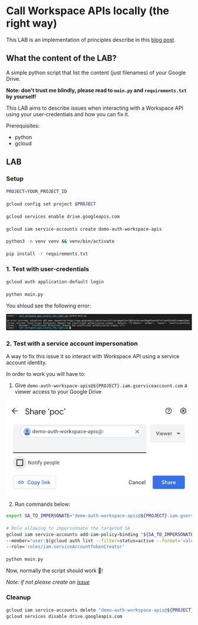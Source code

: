 # Call Workspace APIs locally (the right way)

This LAB is an implementation of principles describe in this [blog post](https://medium.com/@loic.sikidi/authenticating-to-workspace-apis-locally-the-right-way-e2a6f283c0ba). 

## What the content of the LAB?

A simple python script that list the content (just filenames) of your Google Drive.

**Note: don't trust me blindly, please read to `main.py` and `requirements.txt` by yourself!**

This LAB aims to describe issues when interacting with a Workspace API using your user-credentials and how you can fix it. 

Prerequisites:
  * python
  * gcloud

## LAB

### Setup

```bash
PROJECT=YOUR_PROJECT_ID

gcloud config set project $PROJECT

gcloud services enable drive.googleapis.com

gcloud iam service-accounts create demo-auth-workspace-apis

python3 -m venv venv && venv/bin/activate

pip install -r requirements.txt
```

### **1. Test with user-credentials**

```bash
gcloud auth application-default login

python main.py
```

You shloud see the following error:

![](error.png)

### **2. Test with a service account impersonation**

A way to fix this issue it so interact with Workspace API using a service account identity.

In order to work you will have to:

1. Give `demo-auth-workspace-apis@${PROJECT}.iam.gserviceaccount.com` a viewer access to your Google Drive

![](service_access_to_drive.png)

2. Run commands below:

```bash
export SA_TO_IMPERSONATE="demo-auth-workspace-apis@${PROJECT}.iam.gserviceaccount.com"

# Role allowing to impersonnate the targeted SA
gcloud iam service-accounts add-iam-policy-binding "${SA_TO_IMPERSONATE}" \
--member="user:$(gcloud auth list --filter=status=active --format='value(account)')" \
--role='roles/iam.serviceAccountTokenCreator'

python main.py
```

Now, normally the script should work 🚀!

*Note: if not please create an [issue](https://github.com/LoicSikidi/call_workspace_apis_locally_the_right_way/issues)*

### Cleanup

```bash
gcloud iam service-accounts delete "demo-auth-workspace-apis@${PROJECT}.iam.gserviceaccount.com" -q
gcloud services disable drive.googleapis.com
```
